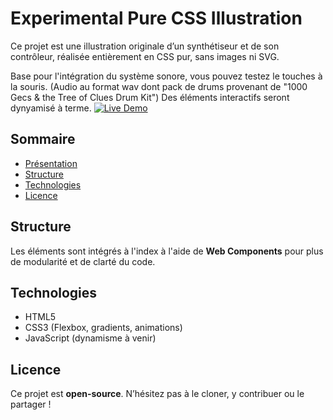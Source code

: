 # Experimental Pure CSS Illustration

Ce projet est une illustration originale d’un synthétiseur et de son contrôleur, réalisée entièrement en CSS pur, sans images ni SVG.

Base pour l'intégration du système sonore, vous pouvez testez le touches à la souris. (Audio au format wav dont pack de drums provenant de "1000 Gecs & the Tree of Clues Drum Kit")
Des éléments interactifs seront dynyamisé à terme.
[![Live Demo](https://img.shields.io/badge/Live_Demo-Open-2E0EF1)](https://buonomolea.github.io/Experimental-PureCSS-Illustration/)

## Sommaire

- [Présentation](#experimental-pure-css-illustration)
- [Structure](#structure)
- [Technologies](#technologies)
- [Licence](#licence)

## Structure

Les éléments sont intégrés à l'index à l'aide de **Web Components** pour plus de modularité et de clarté du code.

## Technologies

- HTML5  
- CSS3 (Flexbox, gradients, animations)  
- JavaScript (dynamisme à venir)

## Licence

Ce projet est **open-source**. N’hésitez pas à le cloner, y contribuer ou le partager !
